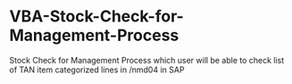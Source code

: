# VBA-Stock-Check-for-Management-Process
Stock Check for Management Process which user will be able to check list of TAN item categorized lines in /nmd04 in SAP
